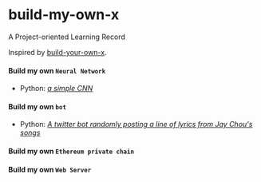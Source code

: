 # build-my-own-x
A Project-oriented Learning Record

Inspired by [build-your-own-x](https://github.com/danistefanovic/build-your-own-x).

#### Build my own `Neural Network`
* Python: *[a simple CNN](https://github.com/SallyKAN/A-Simple-CNN)*
#### Build my own `bot`
* Python: *[A twitter bot randomly posting a line of lyrics from Jay Chou's songs](https://twitter.com/ChouAmazing)*
#### Build my own `Ethereum private chain`
#### Build my own `Web Server`
